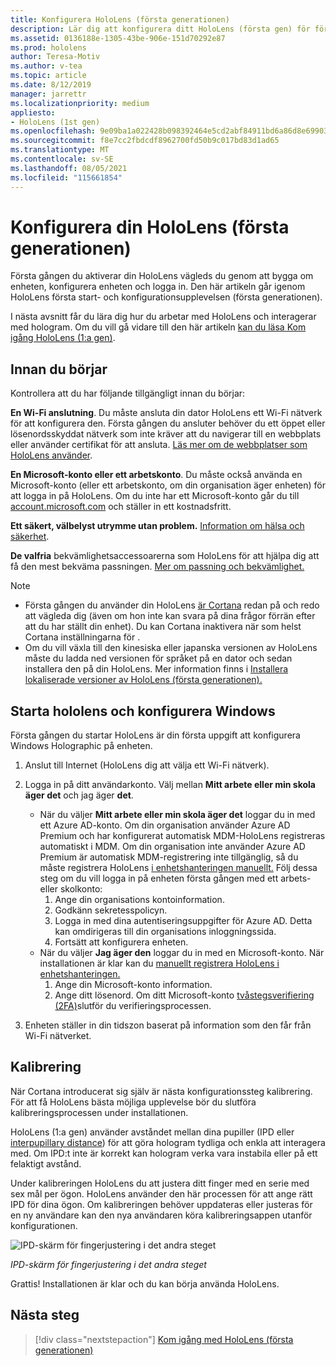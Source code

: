 ```yaml
---
title: Konfigurera HoloLens (första generationen)
description: Lär dig att konfigurera ditt HoloLens (första gen) för första gången över Wi-Fi-nätverk med antingen ett Microsoft-konto (MSA) eller Azure Active Directory-konto (AAD).
ms.assetid: 0136188e-1305-43be-906e-151d70292e87
ms.prod: hololens
author: Teresa-Motiv
ms.author: v-tea
ms.topic: article
ms.date: 8/12/2019
manager: jarrettr
ms.localizationpriority: medium
appliesto:
- HoloLens (1st gen)
ms.openlocfilehash: 9e09ba1a022428b098392464e5cd2abf84911bd6a86d8e699036b8fc4f91470a
ms.sourcegitcommit: f8e7cc2fbdcdf8962700fd50b9c017bd83d1ad65
ms.translationtype: MT
ms.contentlocale: sv-SE
ms.lasthandoff: 08/05/2021
ms.locfileid: "115661854"
---
```

# <a name="set-up-your-hololens-1st-gen"></a>Konfigurera din HoloLens (första generationen)

Första gången du aktiverar din HoloLens vägleds du genom att bygga om enheten, konfigurera enheten och logga in.  Den här artikeln går igenom HoloLens första start- och konfigurationsupplevelsen (första generationen).

I nästa avsnitt får du lära dig hur du arbetar med HoloLens och interagerar med hologram. Om du vill gå vidare till den här artikeln [kan du läsa Kom igång HoloLens (1:a gen)](hololens1-basic-usage.md).

## <a name="before-you-start"></a>Innan du börjar

Kontrollera att du har följande tillgängligt innan du börjar:

**En Wi-Fi anslutning**. Du måste ansluta din dator HoloLens ett Wi-Fi nätverk för att konfigurera den. Första gången du ansluter behöver du ett öppet eller lösenordsskyddat nätverk som inte kräver att du navigerar till en webbplats eller använder certifikat för att ansluta. [Läs mer om de webbplatser som HoloLens använder](hololens-offline.md).

**En Microsoft-konto eller ett arbetskonto**. Du måste också använda en Microsoft-konto (eller ett arbetskonto, om din organisation äger enheten) för att logga in på HoloLens. Om du inte har ett Microsoft-konto går du till [account.microsoft.com](https://account.microsoft.com) och ställer in ett kostnadsfritt.

**Ett säkert, välbelyst utrymme utan problem.** [Information om hälsa och säkerhet](https://go.microsoft.com/fwlink/p/?LinkId=746661).

**De valfria** bekvämlighetsaccessoarerna som HoloLens för att hjälpa dig att få den mest bekväma passningen. [Mer om passning och bekvämlighet.](https://support.microsoft.com/help/12632/hololens-fit-your-hololens)

> [!NOTE]
>  
> - Första gången du använder din HoloLens [är Cortana](hololens-cortana.md) redan på och redo att vägleda dig (även om hon inte kan svara på dina frågor förrän efter att du har ställt din enhet). Du kan Cortana inaktivera när som helst Cortana inställningarna för .
> - Om du vill växla till den kinesiska eller japanska versionen av HoloLens måste du ladda ned versionen för språket på en dator och sedan installera den på din HoloLens. Mer information finns i [Installera lokaliserade versioner av HoloLens (första generationen).](hololens1-install-localized.md)

## <a name="start-your-hololens-and-set-up-windows"></a>Starta hololens och konfigurera Windows

Första gången du startar HoloLens är din första uppgift att konfigurera Windows Holographic på enheten.

1. Anslut till Internet (HoloLens dig att välja ett Wi-Fi nätverk).

1. Logga in på ditt användarkonto. Välj mellan **Mitt arbete eller min skola äger det** och jag äger **det**.
    - När du väljer **Mitt arbete eller min skola äger det** loggar du in med ett Azure AD-konto. Om din organisation använder Azure AD Premium och har konfigurerat automatisk MDM-HoloLens registreras automatiskt i MDM. Om din organisation inte använder Azure AD Premium är automatisk MDM-registrering inte tillgänglig, så du måste registrera HoloLens [i enhetshanteringen manuellt.](hololens-enroll-mdm.md#different-ways-to-enroll) Följ dessa steg om du vill logga in på enheten första gången med ett arbets- eller skolkonto:
        1. Ange din organisations kontoinformation.
        1. Godkänn sekretesspolicyn.
        1. Logga in med dina autentiseringsuppgifter för Azure AD. Detta kan omdirigeras till din organisations inloggningssida.
        1. Fortsätt att konfigurera enheten.
    - När du väljer **Jag äger den** loggar du in med en Microsoft-konto. När installationen är klar kan du [manuellt registrera HoloLens i enhetshanteringen.](hololens-enroll-mdm.md#different-ways-to-enroll)
        1. Ange din Microsoft-konto information.
        1. Ange ditt lösenord. Om ditt Microsoft-konto [tvåstegsverifiering (2FA)](https://blogs.technet.microsoft.com/microsoft_blog/2013/04/17/microsoft-account-gets-more-secure/)slutför du verifieringsprocessen.

1. Enheten ställer in din tidszon baserat på information som den får från Wi-Fi nätverket.

## <a name="calibration"></a>Kalibrering

När Cortana introducerat sig själv är nästa konfigurationssteg kalibrering. För att få HoloLens bästa möjliga upplevelse bör du slutföra kalibreringsprocessen under installationen.

HoloLens (1:a gen) använder avståndet mellan dina pupiller (IPD eller [interpupillary distance](https://en.wikipedia.org/wiki/Interpupillary_distance)) för att göra hologram tydliga och enkla att interagera med. Om IPD:t inte är korrekt kan hologram verka vara instabila eller på ett felaktigt avstånd.

Under kalibreringen HoloLens du att justera ditt finger med en serie med sex mål per ögon. HoloLens använder den här processen för att ange rätt IPD för dina ögon. Om kalibreringen behöver uppdateras eller justeras för en ny användare kan den nya användaren köra kalibreringsappen utanför konfigurationen.

![IPD-skärm för fingerjustering i det andra steget](./images/ipd-finger-alignment-300px.jpg)

*IPD-skärm för fingerjustering i det andra steget*

Grattis! Installationen är klar och du kan börja använda HoloLens.

## <a name="next-steps"></a>Nästa steg

> [!div class="nextstepaction"]
> [Kom igång med HoloLens (första generationen)](hololens1-basic-usage.md)
